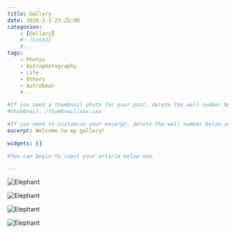 ```yaml
---
title: Gallery
date: 2020-1-3 23:25:00
categories: 
	- [Gellary]
	#- [cate2]
	#...
tags: 
	- Photos
	- Astrophotography
	- Life
	- Others
	- Astrobear
	#...

#If you need a thumbnail photo for your post, delete the well number below and finish the directory.
#thumbnail: /thumbnail/xxx.xxx

#If you need to customize your excerpt, delete the well number below and input something. You can also input <!-- more --> in your article to divide the excerpt and other contents.
excerpt: Welcome to my gallery!

widgets: []

#You can begin to input your article below now.

---
```


  <div class="justified-gallery">

![Elephant](https://astrobear.top/resource/astroblog/gallery/g1.JPG)

![Elephant](https://astrobear.top/resource/astroblog/gallery/g1.JPG)

![Elephant](https://astrobear.top/resource/astroblog/gallery/g1.JPG)

![Elephant](https://astrobear.top/resource/astroblog/gallery/g1.JPG)

</div>